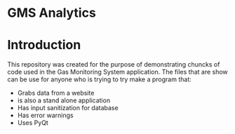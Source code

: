 # GMS Analytics
Introduction
============

This repository was created for the purpose of demonstrating chuncks of code used in the Gas Monitoring System application. The files that are show can be use for anyone who is trying to try make a program that:
- Grabs data from a website
- is also a stand alone application
- Has input sanitization for database
- Has error warnings
- Uses PyQt

